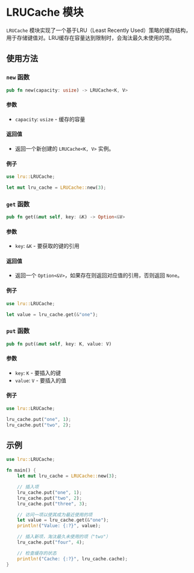 # LRUCache 模块

`LRUCache` 模块实现了一个基于LRU（Least Recently Used）策略的缓存结构，用于存储键值对。LRU缓存在容量达到限制时，会淘汰最久未使用的项。

## 使用方法

### `new` 函数

```rust
pub fn new(capacity: usize) -> LRUCache<K, V>
```

#### 参数

- `capacity`: `usize` - 缓存的容量

#### 返回值

- 返回一个新创建的 `LRUCache<K, V>` 实例。

#### 例子

```rust
use lru::LRUCache;

let mut lru_cache = LRUCache::new(3);
```

### `get` 函数

```rust
pub fn get(&mut self, key: &K) -> Option<&V>
```

#### 参数

- `key`: `&K` - 要获取的键的引用

#### 返回值

- 返回一个 `Option<&V>`，如果存在则返回对应值的引用，否则返回 `None`。

#### 例子

```rust
use lru::LRUCache;

let value = lru_cache.get(&"one");
```

### `put` 函数

```rust
pub fn put(&mut self, key: K, value: V)
```

#### 参数

- `key`: `K` - 要插入的键
- `value`: `V` - 要插入的值

#### 例子

```rust
use lru::LRUCache;

lru_cache.put("one", 1);
lru_cache.put("two", 2);
```


## 示例

```rust
use lru::LRUCache;

fn main() {
    let mut lru_cache = LRUCache::new(3);

    // 插入项
    lru_cache.put("one", 1);
    lru_cache.put("two", 2);
    lru_cache.put("three", 3);

    // 访问一项以使其成为最近使用的项
    let value = lru_cache.get(&"one");
    println!("Value: {:?}", value);

    // 插入新项，淘汰最久未使用的项（"two"）
    lru_cache.put("four", 4);

    // 检查缓存的状态
    println!("Cache: {:?}", lru_cache.cache);
}
```

